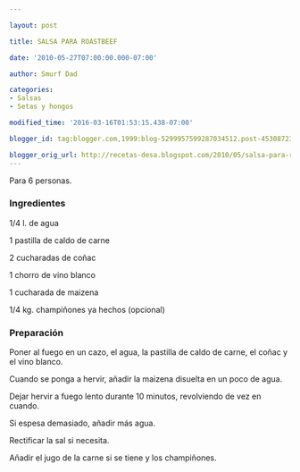 ```yaml
---

layout: post

title: SALSA PARA ROASTBEEF

date: '2010-05-27T07:00:00.000-07:00'

author: Smurf Dad

categories:
- Salsas
- Setas y hongos

modified_time: '2016-03-16T01:53:15.438-07:00'

blogger_id: tag:blogger.com,1999:blog-5299957599287034512.post-4530872364523333571

blogger_orig_url: http://recetas-desa.blogspot.com/2010/05/salsa-para-roastbeef.html
---
```


Para 6 personas.

<h3>Ingredientes</h3>

1/4 l. de agua

1 pastilla de caldo de carne

2 cucharadas de coñac

1 chorro de vino blanco

1 cucharada de maizena

1/4 kg. champiñones ya hechos (opcional)

<h3>Preparación</h3>

Poner al fuego en un cazo, el agua, la pastilla de caldo de carne, el coñac y el vino blanco.

Cuando se ponga a hervir, añadir la maizena disuelta en un poco de agua.

Dejar hervir a fuego lento durante 10 minutos, revolviendo de vez en cuando.

Si espesa demasiado, añadir más agua.

Rectificar la sal si necesita.

Añadir el jugo de la carne si se tiene y los champiñones.

